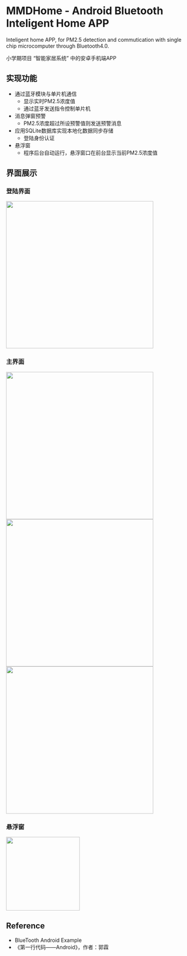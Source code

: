 # MMDHome - Android Bluetooth Inteligent Home APP

Inteligent home APP, for PM2.5 detection and commutication with single chip microcomputer through Bluetooth4.0.

小学期项目 “智能家居系统” 中的安卓手机端APP
## 实现功能
- 通过蓝牙模块与单片机通信
  - 显示实时PM2.5浓度值
  - 通过蓝牙发送指令控制单片机
- 消息弹窗预警
  - PM2.5浓度超过所设预警值则发送预警消息
- 应用SQLite数据库实现本地化数据同步存储
  - 登陆身份认证
- 悬浮窗
  - 程序后台自动运行，悬浮窗口在前台显示当前PM2.5浓度值

## 界面展示

### 登陆界面
<image width='400px' src='https://raw.githubusercontent.com/ZhangYuef/Storage/Image/img/20200413000633.png'>

### 主界面
<image width='400px' src='https://raw.githubusercontent.com/ZhangYuef/Storage/Image/img/20200413001158.png'>
<image width='400px' src='https://raw.githubusercontent.com/ZhangYuef/Storage/Image/img/20200413001332.png'>
<image width='400px' src='https://raw.githubusercontent.com/ZhangYuef/Storage/Image/img/20200413001422.png'>

### 悬浮窗
<image width='200px' src='https://raw.githubusercontent.com/ZhangYuef/Storage/Image/img/20200413001518.png'>

## Reference
- BlueTooth Android Example
- 《第一行代码——Android》，作者：郭霖
